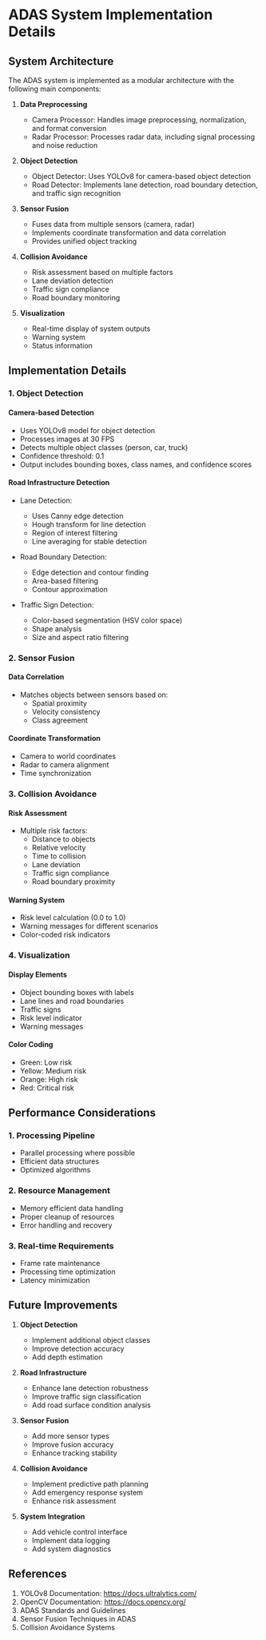 # ADAS System Implementation Details

## System Architecture

The ADAS system is implemented as a modular architecture with the following main components:

1. **Data Preprocessing**
   - Camera Processor: Handles image preprocessing, normalization, and format conversion
   - Radar Processor: Processes radar data, including signal processing and noise reduction

2. **Object Detection**
   - Object Detector: Uses YOLOv8 for camera-based object detection
   - Road Detector: Implements lane detection, road boundary detection, and traffic sign recognition

3. **Sensor Fusion**
   - Fuses data from multiple sensors (camera, radar)
   - Implements coordinate transformation and data correlation
   - Provides unified object tracking

4. **Collision Avoidance**
   - Risk assessment based on multiple factors
   - Lane deviation detection
   - Traffic sign compliance
   - Road boundary monitoring

5. **Visualization**
   - Real-time display of system outputs
   - Warning system
   - Status information

## Implementation Details

### 1. Object Detection

#### Camera-based Detection
- Uses YOLOv8 model for object detection
- Processes images at 30 FPS
- Detects multiple object classes (person, car, truck)
- Confidence threshold: 0.1
- Output includes bounding boxes, class names, and confidence scores

#### Road Infrastructure Detection
- Lane Detection:
  - Uses Canny edge detection
  - Hough transform for line detection
  - Region of interest filtering
  - Line averaging for stable detection

- Road Boundary Detection:
  - Edge detection and contour finding
  - Area-based filtering
  - Contour approximation

- Traffic Sign Detection:
  - Color-based segmentation (HSV color space)
  - Shape analysis
  - Size and aspect ratio filtering

### 2. Sensor Fusion

#### Data Correlation
- Matches objects between sensors based on:
  - Spatial proximity
  - Velocity consistency
  - Class agreement

#### Coordinate Transformation
- Camera to world coordinates
- Radar to camera alignment
- Time synchronization

### 3. Collision Avoidance

#### Risk Assessment
- Multiple risk factors:
  - Distance to objects
  - Relative velocity
  - Time to collision
  - Lane deviation
  - Traffic sign compliance
  - Road boundary proximity

#### Warning System
- Risk level calculation (0.0 to 1.0)
- Warning messages for different scenarios
- Color-coded risk indicators

### 4. Visualization

#### Display Elements
- Object bounding boxes with labels
- Lane lines and road boundaries
- Traffic signs
- Risk level indicator
- Warning messages

#### Color Coding
- Green: Low risk
- Yellow: Medium risk
- Orange: High risk
- Red: Critical risk

## Performance Considerations

### 1. Processing Pipeline
- Parallel processing where possible
- Efficient data structures
- Optimized algorithms

### 2. Resource Management
- Memory efficient data handling
- Proper cleanup of resources
- Error handling and recovery

### 3. Real-time Requirements
- Frame rate maintenance
- Processing time optimization
- Latency minimization

## Future Improvements

1. **Object Detection**
   - Implement additional object classes
   - Improve detection accuracy
   - Add depth estimation

2. **Road Infrastructure**
   - Enhance lane detection robustness
   - Improve traffic sign classification
   - Add road surface condition analysis

3. **Sensor Fusion**
   - Add more sensor types
   - Improve fusion accuracy
   - Enhance tracking stability

4. **Collision Avoidance**
   - Implement predictive path planning
   - Add emergency response system
   - Enhance risk assessment

5. **System Integration**
   - Add vehicle control interface
   - Implement data logging
   - Add system diagnostics

## References

1. YOLOv8 Documentation: https://docs.ultralytics.com/
2. OpenCV Documentation: https://docs.opencv.org/
3. ADAS Standards and Guidelines
4. Sensor Fusion Techniques in ADAS
5. Collision Avoidance Systems 